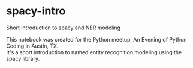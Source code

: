 # spacy-intro
Short introduction to spacy and NER modeling

This notebook was created for the Python meetup, An Evening of Python Coding in Austin, TX.  
It's a short introduction to named entity recognition modeling using the spacy library.
